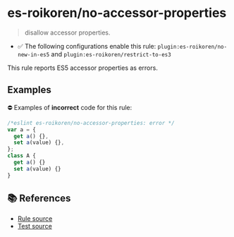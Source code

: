 # es-roikoren/no-accessor-properties
> disallow accessor properties.

- ✅ The following configurations enable this rule: `plugin:es-roikoren/no-new-in-es5` and `plugin:es-roikoren/restrict-to-es3`

This rule reports ES5 accessor properties as errors.

## Examples

⛔ Examples of **incorrect** code for this rule:

```js
/*eslint es-roikoren/no-accessor-properties: error */
var a = {
  get a() {},
  set a(value) {},
};
class A {
  get a() {}
  set a(value) {}
}
```

## 📚 References

- [Rule source](https://github.com/roikoren755/eslint-plugin-es/blob/v2.0.6/src/rules/no-accessor-properties.ts)
- [Test source](https://github.com/roikoren755/eslint-plugin-es/blob/v2.0.6/tests/src/rules/no-accessor-properties.ts)
